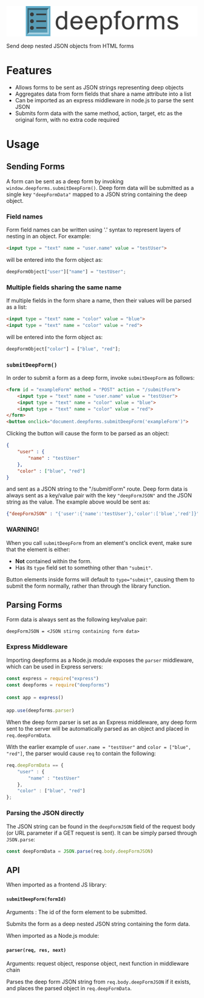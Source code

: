 ![deepforms](https://github.com/rory660/deepforms/blob/master/img/deepformsCentered.png?raw=true)

Send deep nested JSON objects from HTML forms

# Features

- Allows forms to be sent as JSON strings representing deep objects
- Aggregates data from form fields that share a name attribute into a list
- Can be imported as an express middleware in node.js to parse the sent JSON
- Submits form data with the same method, action, target, etc as the original form, with no extra code required

# Usage

## Sending Forms

A form can be sent as a deep form by invoking `window.deepforms.submitDeepForm()`. Deep form data will be submitted as a single key `"deepFormData"` mapped to a JSON string containing the deep object.

### Field names

Form field names can be written using '.' syntax to represent layers of nesting in an object. For example:

```html
<input type = "text" name = "user.name" value = "testUser">
```

will be entered into the form object as:

```js
deepFormObject["user"]["name"] = "testUser";
```

### Multiple fields sharing the same name

If multiple fields in the form share a name, then their values will be parsed as a list:

```html
<input type = "text" name = "color" value = "blue">
<input type = "text" name = "color" value = "red">
```

will be entered into the form object as:

```js
deepFormObject["color"] = ["blue", "red"];
```

### `submitDeepForm()`

In order to submit a form as a deep form, invoke `submitDeepForm` as follows:

```html
<form id = "exampleForm" method = "POST" action = "/submitForm">
    <input type = "text" name = "user.name" value = "testUser">
    <input type = "text" name = "color" value = "blue">
    <input type = "text" name = "color" value = "red">
</form>
<button onclick="document.deepforms.submitDeepForm('exampleForm')">
```

Clicking the button will cause the form to be parsed as an object:

```json
{
    "user" : {
        "name" : "testUser"
    },
    "color" : ["blue", "red"]
}
```

and sent as a JSON string to the "/submitForm" route. Deep form data is always sent as a key/value pair with the key `"deepFormJSON"` and the JSON string as the value. The example above would be sent as:

```json
{"deepFormJSON" : "{'user':{'name':'testUser'},'color':['blue','red']}"}
```

### WARNING!
When you call `submitDeepForm` from an element's onclick event, make sure that the element is either:

- __Not__ contained within the form.
- Has its `type` field set to something other than `"submit"`.

Button elements inside forms will default to `type="submit"`, causing them to submit the form normally, rather than through the library function.

## Parsing Forms

Form data is always sent as the following key/value pair:

```
deepFormJSON = <JSON stirng containing form data>
```

### Express Middleware

Importing deepforms as a Node.js module exposes the `parser` middleware, which can be used in Express servers:

```js
const express = require("express")
const deepforms = require("deepforms")

const app = express()

app.use(deepforms.parser)

```

When the deep form parser is set as an Express middleware, any deep form sent to the server will be automatically parsed as an object and placed in `req.deepFormData`.

With the earlier example of `user.name = "testUser"` and `color = ["blue", "red"]`, the parser would cause `req` to contain the following:

```js
req.deepFormData == {
    "user" : {
        "name" : "testUser"
    },
    "color" : ["blue", "red"]
};
```

### Parsing the JSON directly

The JSON string can be found in the `deepFormJSON` field of the request body (or URL parameter if a GET request is sent). It can be simply parsed through `JSON.parse`:

```js
const deepFormData = JSON.parse(req.body.deepFormJSON)
```

## API

When imported as a frontend JS library:

#### `submitDeepForm(formId)`

Arguments : The id of the form element to be submitted.

Submits the form as a deep nested JSON string containing the form data.

When imported as a Node.js module:

#### `parser(req, res, next)`

Arguments: request object, response object, next function in middleware chain

Parses the deep form JSON string from `req.body.deepFormJSON` if it exists, and places the parsed object in `req.deepFormData`.